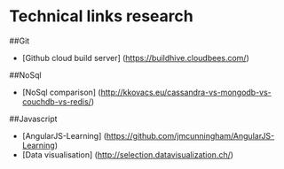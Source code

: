 Technical links research
==========

##Git
* [Github cloud build server] (https://buildhive.cloudbees.com/)

##NoSql
* [NoSql comparison] (http://kkovacs.eu/cassandra-vs-mongodb-vs-couchdb-vs-redis/)

##Javascript
* [AngularJS-Learning] (https://github.com/jmcunningham/AngularJS-Learning)
* [Data visualisation] (http://selection.datavisualization.ch/)
